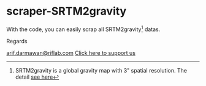 # scraper-SRTM2gravity

With the code, you can easily scrap all SRTM2gravity[^1] datas.

[^1]: SRTM2gravity is a global gravity map with 3" spatial resolution. The detail [see here](https://ddfe.curtin.edu.au/models/SRTM2gravity2018/SRTM2gravity_Readme.dat)

Regards

arif.darmawan@riflab.com
[Click here to support us](https://www.paypal.com/paypalme/arifdarma1)

